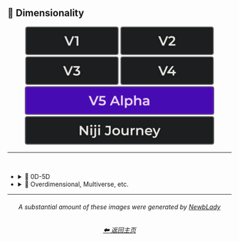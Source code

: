 <h2>🌌 Dimensionality</h2>

<div align="center">

[<img src="/Images/Repo_Parts/Buttons/Version_Buttons/button_version_V1_inactive.webp?raw=true" alt="MidJourney V1" height="64" />](/Pages/MJ_V1/Style_Pages/Sphere/Dimensionality.md)
[<img src="/Images/Repo_Parts/Buttons/Version_Buttons/button_version_V2_inactive.webp?raw=true" alt="MidJourney V2" height="64" />](/Pages/MJ_V2/Style_Pages/Sphere/Dimensionality.md)
[<img src="/Images/Repo_Parts/Buttons/Version_Buttons/button_version_V3_inactive.webp?raw=true" alt="MidJourney V3" height="64" />](/Pages/MJ_V3/Style_Pages/Just_The_Style/Dimensionality.md)
[<img src="/Images/Repo_Parts/Buttons/Version_Buttons/button_version_V4_inactive.webp?raw=true" alt="MidJourney V4" height="64" />](/Pages/MJ_V4/Style_Pages/Just_The_Style/Dimensionality.md)
<br>
[<img src="/Images/Repo_Parts/Buttons/Version_Buttons/button_version_V5_Alpha_active_half.webp?raw=true" alt="MidJourney V5" height="64" />](/Pages/MJ_V5/Style_Pages/Just_The_Style/Dimensionality.md)
[<img src="/Images/Repo_Parts/Buttons/Version_Buttons/button_version_niji_inactive_half.webp?raw=true" alt="Niji Journey" height="64" />](/Pages/Niji_Journey/Style_Pages/Dimensionality.md)
</div>

<hr>
<br>


- <details><summary>🌌 0D-5D</summary><p><div align="center">

	| 0-Dimensional | 0-D |
	| :-: | :-: |
	| <img src="/Images/MJ_V5/V5_Alpha_1/Midjourney_Styles/0-Dimensional.webp?raw=true" width="256" /> | <img src="/Images/MJ_V5/V5_Alpha_1/Midjourney_Styles/0-D.webp?raw=true" width="256" /> |
	
	<br>
	
	| 1-Dimensional | 1-D |
	| :-: | :-: |
	| <img src="/Images/MJ_V5/V5_Alpha_1/Midjourney_Styles/1-Dimensional.webp?raw=true" width="256" /> | <img src="/Images/MJ_V5/V5_Alpha_1/Midjourney_Styles/1-D.webp?raw=true" width="256" /> |
	
	<br>

	| 2-Dimensional | 2D |
	| :-: | :-: |
	| <img src="/Images/MJ_V5/V5_Alpha_1/Midjourney_Styles/2-Dimensional.webp?raw=true" width="256" /> | <img src="/Images/MJ_V5/V5_Alpha_1/Midjourney_Styles/2D.webp?raw=true" width="256" /> | 
	
	<br>
	
	| 2.5-Dimensional | 2.5D |
	| :-: | :-: |
	| <img src="/Images/MJ_V5/V5_Alpha_1/Midjourney_Styles/2.5-Dimensional.webp?raw=true" width="256" /> | <img src="/Images/MJ_V5/V5_Alpha_1/Midjourney_Styles/2.5D.webp?raw=true" width="256" /> |
	
	<br>
	
	| 3-Dimensional | 3D |
	| :-: | :-: |
	| <img src="/Images/MJ_V5/V5_Alpha_1/Midjourney_Styles/3-Dimensional.webp?raw=true" width="256" /> | <img src="/Images/MJ_V5/V5_Alpha_1/Midjourney_Styles/3D.webp?raw=true" width="256" /> | 
	
	<br>
	
	| 4-Dimensional | 4D |
	| :-: | :-: |
	| <img src="/Images/MJ_V5/V5_Alpha_1/Midjourney_Styles/4-Dimensional.webp?raw=true" width="256" /> | <img src="/Images/MJ_V5/V5_Alpha_1/Midjourney_Styles/4D.webp?raw=true" width="256" /> | 
	
	<br>

	| 5-Dimensional | 5D |
	| :-: | :-: |
	| <img src="/Images/MJ_V5/V5_Alpha_1/Midjourney_Styles/5-Dimensional.webp?raw=true" width="256" /> | <img src="/Images/MJ_V5/V5_Alpha_1/Midjourney_Styles/5D.webp?raw=true" width="256" /> | 

	</div></p></details>


- <details><summary>🌌 Overdimensional, Multiverse, etc.</summary><p><div align="center">

	| Dimensionality |
	| :-: |
	| <img src="/Images/MJ_V5/V5_Alpha_1/Midjourney_Styles/Dimensionality.webp?raw=true" width="256" /> |
	
	<br>

	| Overdimensional | Underdimensional | Hyperdimensional |
	| :-: | :-: | :-: |
	| <img src="/Images/MJ_V5/V5_Alpha_1/Midjourney_Styles/Overdimensional.webp?raw=true" width="256" /> | <img src="/Images/MJ_V5/V5_Alpha_1/Midjourney_Styles/Underdimensional.webp?raw=true" width="256" /> | <img src="/Images/MJ_V5/V5_Alpha_1/Midjourney_Styles/Hyperdimensional.webp?raw=true" width="256" /> | 
	
	<br>
	
	| Subdimensional | Everdimensional | Omnidimensional |
	| :-: | :-: | :-: |
	| <img src="/Images/MJ_V5/V5_Alpha_1/Midjourney_Styles/Subdimensional.webp?raw=true" width="256" /> | <img src="/Images/MJ_V5/V5_Alpha_1/Midjourney_Styles/Everdimensional.webp?raw=true" width="256" /> | <img src="/Images/MJ_V5/V5_Alpha_1/Midjourney_Styles/Omnidimensional.webp?raw=true" width="256" /> |
	
	<br>
	
	| Extradimensional | Beyond-Dimensional | Excessively-Dimensional |
	| :-: | :-: | :-: |
	| <img src="/Images/MJ_V5/V5_Alpha_1/Midjourney_Styles/Extradimensional.webp?raw=true" width="256" /> | <img src="/Images/MJ_V5/V5_Alpha_1/Midjourney_Styles/Beyond-Dimensional.webp?raw=true" width="256" /> | <img src="/Images/MJ_V5/V5_Alpha_1/Midjourney_Styles/Excessively-Dimensional.webp?raw=true" width="256" /> | 
	
	<br>
	
	| Alldimensional | Multiverse |
	| :-: | :-: |
	| <img src="/Images/MJ_V5/V5_Alpha_1/Midjourney_Styles/Alldimensional.webp?raw=true" width="256" /> | <img src="/Images/MJ_V5/V5_Alpha_1/Midjourney_Styles/Multiverse.webp?raw=true" width="256" /> |

	<br>
	
	| Parallel-Universe | Perpendicular-Universe |
	| :-: | :-: |
	| <img src="/Images/MJ_V5/V5_Alpha_1/Midjourney_Styles/Parallel-Universe.webp?raw=true" width="256" /> | <img src="/Images/MJ_V5/V5_Alpha_1/Midjourney_Styles/Perpendicular-Universe.webp?raw=true" width="256" /> |

	</div></p></details>
	    
<hr><!--------------->
<div align="center">

<i><h6>A substantial amount of these images were generated by <a href= "https://github.com/NewbLady">NewbLady</a></h6></i>
<h6><a href="/README.md">⬅ 返回主页</a></h6>
</div>